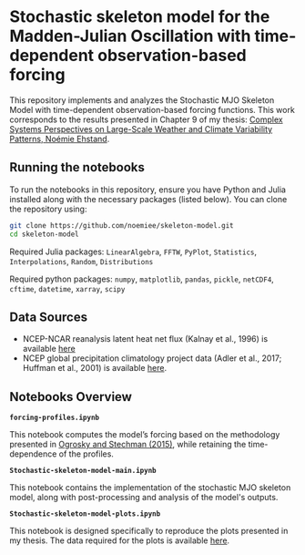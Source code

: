 # Stochastic skeleton model for the Madden-Julian Oscillation with time-dependent observation-based forcing

This repository implements and analyzes the Stochastic MJO Skeleton Model with time-dependent observation-based forcing functions. This work corresponds to the results presented in Chapter 9 of my thesis: [Complex Systems Perspectives on Large-Scale Weather and Climate Variability Patterns, Noémie Ehstand](https://www.researchgate.net/publication/382743987_Complex_systems_perspectives_on_large-scale_weather_and_climate_variability_patterns).

## Running the notebooks

To run the notebooks in this repository, ensure you have Python and Julia installed along with the necessary packages (listed below). You can clone the repository using:

```bash
git clone https://github.com/noemiee/skeleton-model.git
cd skeleton-model
```


Required Julia packages: `LinearAlgebra`, `FFTW`, `PyPlot`, `Statistics`, `Interpolations`, `Random`, `Distributions`

Required python packages: `numpy`, `matplotlib`, `pandas`, `pickle`, `netCDF4`, `cftime`, `datetime`, `xarray`, `scipy`

## Data Sources
- NCEP-NCAR reanalysis latent heat net flux (Kalnay et al., 1996) is available [here](https://psl.noaa.gov/data/gridded/data.ncep.reanalysis.html)
- NCEP global precipitation climatology project data (Adler et al., 2017; Huffman et al., 2001) is available [here](https://www.ncei.noaa.gov/products/climate-data-records/precipitation-gpcp-monthly).

## Notebooks Overview

**`forcing-profiles.ipynb`**

This notebook computes the model’s forcing based on the methodology presented in [Ogrosky and Stechman (2015)](https://doi.org/10.1002/qj.2552), while retaining the time-dependence of the profiles.
 
**`Stochastic-skeleton-model-main.ipynb`**

This notebook contains the implementation of the stochastic MJO skeleton model, along with post-processing and analysis of the model's outputs.

**`Stochastic-skeleton-model-plots.ipynb`**

This notebook is designed specifically to reproduce the plots presented in my thesis. The data required for the plots is available [here]([https://drive.proton.me/urls/3M5Y6MG06M#tp9fYehpfMGK).

